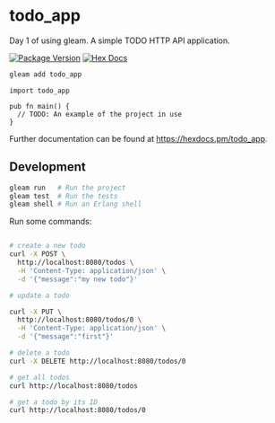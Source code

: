 # todo_app

Day 1 of using gleam.
A simple TODO HTTP API application.

[![Package Version](https://img.shields.io/hexpm/v/todo_app)](https://hex.pm/packages/todo_app)
[![Hex Docs](https://img.shields.io/badge/hex-docs-ffaff3)](https://hexdocs.pm/todo_app/)

```sh
gleam add todo_app
```
```gleam
import todo_app

pub fn main() {
  // TODO: An example of the project in use
}
```

Further documentation can be found at <https://hexdocs.pm/todo_app>.

## Development

```sh
gleam run   # Run the project
gleam test  # Run the tests
gleam shell # Run an Erlang shell
```

Run some commands:

```bash

# create a new todo
curl -X POST \
  http://localhost:8080/todos \
  -H 'Content-Type: application/json' \
  -d '{"message":"my new todo"}' 

# update a todo

curl -X PUT \ 
  http://localhost:8080/todos/0 \
  -H 'Content-Type: application/json' \
  -d '{"message":"first"}'

# delete a todo
curl -X DELETE http://localhost:8080/todos/0

# get all todos
curl http://localhost:8080/todos

# get a todo by its ID
curl http://localhost:8080/todos/0

```


